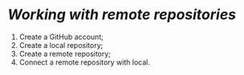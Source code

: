 # ***Working with remote repositories***
1. Create a GitHub account;
2. Create a local repository;
3. Create a remote repository;
4. Connect a remote repository with local.